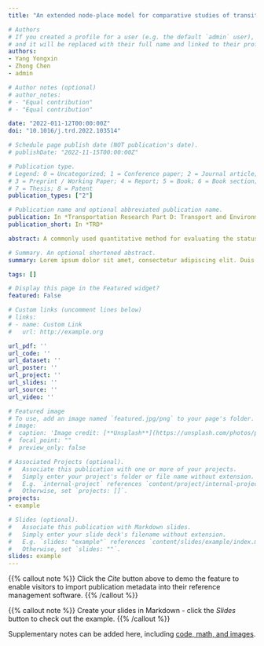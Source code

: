 ```yaml
---
title: "An extended node-place model for comparative studies of transit-oriented development"

# Authors
# If you created a profile for a user (e.g. the default `admin` user), write the username (folder name) here 
# and it will be replaced with their full name and linked to their profile.
authors:
- Yang Yongxin
- Zhong Chen
- admin

# Author notes (optional)
# author_notes:
# - "Equal contribution"
# - "Equal contribution"

date: "2022-011-12T00:00:00Z"
doi: "10.1016/j.trd.2022.103514"

# Schedule page publish date (NOT publication's date).
# publishDate: "2022-11-15T00:00:00Z"

# Publication type.
# Legend: 0 = Uncategorized; 1 = Conference paper; 2 = Journal article;
# 3 = Preprint / Working Paper; 4 = Report; 5 = Book; 6 = Book section;
# 7 = Thesis; 8 = Patent
publication_types: ["2"]

# Publication name and optional abbreviated publication name.
publication: In *Transportation Research Part D: Transport and Environment*
publication_short: In *TRD*

abstract: A commonly used quantitative method for evaluating the status quo in transit-oriented development (TOD) is the node-place (NP) model. However, NP-derived models seldom consider the compactness of station areas and their interactions with urban structures. This work extended the NP model by introducing two concepts of compactness and urban vibrancy. Moreover, a scoring approach was proposed to measure the overall TOD level to facilitate inter-city comparison. This work conducted a comparative study of two megacities, Guangzhou and Shenzhen, and found that Shenzhen is better in overall TOD performance. When examining specific dimensions of performance using clustering methods, we found significant discrepancies in both cluster characteristics and spatial distributions, with Guangzhou exhibiting a core-periphery spatial pattern and Shenzhen a polycentric structure. We observed a significant correlation between the TOD index and urban vibrancy in both cities. This study contributes to a more targeted TOD policy by supporting the decision-making process.

# Summary. An optional shortened abstract.
summary: Lorem ipsum dolor sit amet, consectetur adipiscing elit. Duis posuere tellus ac convallis placerat. Proin tincidunt magna sed ex sollicitudin condimentum.

tags: []

# Display this page in the Featured widget?
featured: False

# Custom links (uncomment lines below)
# links:
# - name: Custom Link
#   url: http://example.org

url_pdf: ''
url_code: ''
url_dataset: ''
url_poster: ''
url_project: ''
url_slides: ''
url_source: ''
url_video: ''

# Featured image
# To use, add an image named `featured.jpg/png` to your page's folder. 
# image:
#  caption: 'Image credit: [**Unsplash**](https://unsplash.com/photos/pLCdAaMFLTE)'
#  focal_point: ""
#  preview_only: false

# Associated Projects (optional).
#   Associate this publication with one or more of your projects.
#   Simply enter your project's folder or file name without extension.
#   E.g. `internal-project` references `content/project/internal-project/index.md`.
#   Otherwise, set `projects: []`.
projects:
- example

# Slides (optional).
#   Associate this publication with Markdown slides.
#   Simply enter your slide deck's filename without extension.
#   E.g. `slides: "example"` references `content/slides/example/index.md`.
#   Otherwise, set `slides: ""`.
slides: example
---
```


{{% callout note %}}
Click the *Cite* button above to demo the feature to enable visitors to import publication metadata into their reference management software.
{{% /callout %}}

{{% callout note %}}
Create your slides in Markdown - click the *Slides* button to check out the example.
{{% /callout %}}

Supplementary notes can be added here, including [code, math, and images](https://wowchemy.com/docs/writing-markdown-latex/).

